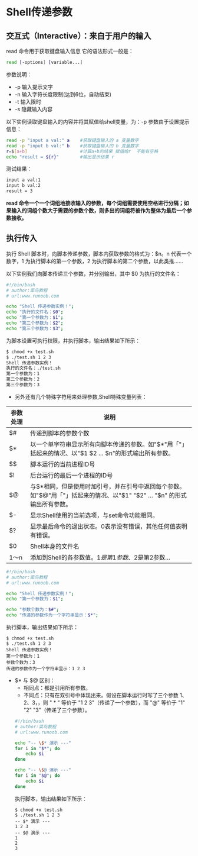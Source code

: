 # Shell传递参数


## 交互式（Interactive）：来自于用户的输入

read 命令用于获取键盘输入信息 它的语法形式一般是：
```bash
read [-options] [variable...]
```
参数说明：
* -p 输入提示文字
* -n 输入字符长度限制(达到6位，自动结束)
* -t 输入限时
* -s 隐藏输入内容

以下实例读取键盘输入的内容并将其赋值给shell变量，为：-p 参数由于设置提示信息：
```bash
read -p "input a val:" a    #获取键盘输入的 a 变量数字
read -p "input b val:" b    #获取键盘输入的 b 变量数字
r=$[a+b]                    #计算a+b的结果 赋值给r  不能有空格
echo "result = ${r}"        #输出显示结果 r
```
测试结果：
```bash
input a val:1
input b val:2
result = 3
```
**read 命令一个一个词组地接收输入的参数，每个词组需要使用空格进行分隔；如果输入的词组个数大于需要的参数个数，则多出的词组将被作为整体为最后一个参数接收。**

## 执行传入


执行 Shell 脚本时，向脚本传递参数，脚本内获取参数的格式为：$n。n 代表一个数字，1 为执行脚本的第一个参数，2 为执行脚本的第二个参数，以此类推……

以下实例我们向脚本传递三个参数，并分别输出，其中 $0 为执行的文件名：
```bash
#!/bin/bash
# author:菜鸟教程
# url:www.runoob.com

echo "Shell 传递参数实例！";
echo "执行的文件名：$0";
echo "第一个参数为：$1";
echo "第二个参数为：$2";
echo "第三个参数为：$3";
```
为脚本设置可执行权限，并执行脚本，输出结果如下所示：
```bash
$ chmod +x test.sh 
$ ./test.sh 1 2 3
Shell 传递参数实例！
执行的文件名：./test.sh
第一个参数为：1
第二个参数为：2
第三个参数为：3
```

* 另外还有几个特殊字符用来处理参数,Shell特殊变量列表：

|参数处理|说明|
----|----
|$#	|传递到脚本的参数个数
|$*	|以一个单字符串显示所有向脚本传递的参数。如"$*"用「"」括起来的情况、以"$1 $2 … $n"的形式输出所有参数。
|$$	|脚本运行的当前进程ID号
|$!	|后台运行的最后一个进程的ID号
|$@	|与$*相同，但是使用时加引号，并在引号中返回每个参数。如"$@"用「"」括起来的情况、以"$1" "$2" … "$n" 的形式输出所有参数。
|$-	|显示Shell使用的当前选项，与set命令功能相同。
|$?	|显示最后命令的退出状态。0表示没有错误，其他任何值表明有错误。
|$0	|Shell本身的文件名
|$1～$n	|添加到Shell的各参数值。$1是第1参数、$2是第2参数…

```bash
#!/bin/bash
# author:菜鸟教程
# url:www.runoob.com

echo "Shell 传递参数实例！";
echo "第一个参数为：$1";

echo "参数个数为：$#";
echo "传递的参数作为一个字符串显示：$*";
```

执行脚本，输出结果如下所示：

```shell
$ chmod +x test.sh 
$ ./test.sh 1 2 3
Shell 传递参数实例！
第一个参数为：1
参数个数为：3
传递的参数作为一个字符串显示：1 2 3
```

* $* 与 $@ 区别：
    * 相同点：都是引用所有参数。
    * 不同点：只有在双引号中体现出来。假设在脚本运行时写了三个参数 1、2、3，，则 " * " 等价于 "1 2 3"（传递了一个参数），而 "@" 等价于 "1" "2" "3"（传递了三个参数）。
    ```bash
    #!/bin/bash
    # author:菜鸟教程
    # url:www.runoob.com

    echo "-- \$* 演示 ---"
    for i in "$*"; do
        echo $i
    done

    echo "-- \$@ 演示 ---"
    for i in "$@"; do
        echo $i
    done
    ```
    执行脚本，输出结果如下所示：
    ```shell
    $ chmod +x test.sh 
    $ ./test.sh 1 2 3
    -- $* 演示 ---
    1 2 3
    -- $@ 演示 ---
    1
    2
    3
    ```